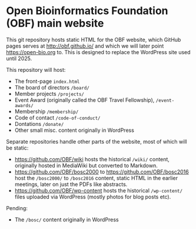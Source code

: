 Open Bioinformatics Foundation (OBF) main website
=================================================

This git repository hosts static HTML for the OBF website, which
GitHub pages serves at http://obf.github.io/ and which we will
later point https://open-bio.org to. This is designed to replace
the WordPress site used until 2025.

This repository will host:

* The front-page ``index.html``
* The board of directors ``/board/``
* Member projects ``/projects/``
* Event Award (originally called the OBF Travel Fellowship), ``/event-awards/``
* Membership ``/membership/``
* Code of contact ``/code-of-conduct/``
* Dontations ``/donate/``
* Other small misc. content originally in WordPress

Separate repositories handle other parts of the website, most of which
will be static:

* https://github.com/OBF/wiki hosts the historical ``/wiki/`` content,
  originally hosted in MediaWiki but converted to Markdown.
* https://github.com/OBF/bosc2000 to https://github.com/OBF/bosc2016
  host the ``/bosc2000/`` to ``/bosc2016`` content, static HTML in the
  earlier meetings, later on just the PDFs like abstracts.
* https://github.com/OBF/wp-content hosts the historical ``/wp-content/``
  files uploaded via WordPress (mostly photos for blog posts etc).

Pending:

* The ``/bosc/`` content originally in WordPress

